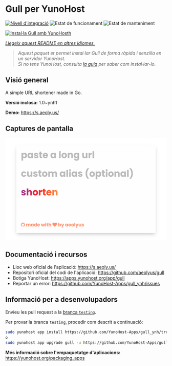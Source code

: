 <!--
N.B.: Aquest README ha estat generat automàticament per <https://github.com/YunoHost/apps/tree/master/tools/readme_generator>
NO s'ha de modificar manualment.
-->

# Gull per YunoHost

[![Nivell d'integració](https://apps.yunohost.org/badge/integration/gull)](https://ci-apps.yunohost.org/ci/apps/gull/)
![Estat de funcionament](https://apps.yunohost.org/badge/state/gull)
![Estat de manteniment](https://apps.yunohost.org/badge/maintained/gull)

[![Instal·la Gull amb YunoHosth](https://install-app.yunohost.org/install-with-yunohost.svg)](https://install-app.yunohost.org/?app=gull)

*[Llegeix aquest README en altres idiomes.](./ALL_README.md)*

> *Aquest paquet et permet instal·lar Gull de forma ràpida i senzilla en un servidor YunoHost.*  
> *Si no tens YunoHost, consulta [la guia](https://yunohost.org/install) per saber com instal·lar-lo.*

## Visió general

A simple URL shortener made in Go.


**Versió inclosa:** 1.0~ynh1

**Demo:** <https://s.aeoly.us/>

## Captures de pantalla

![Captures de pantalla de Gull](./doc/screenshots/screenshot.png)

## Documentació i recursos

- Lloc web oficial de l'aplicació: <https://s.aeoly.us/>
- Repositori oficial del codi de l'aplicació: <https://github.com/aeolyus/gull>
- Botiga YunoHost: <https://apps.yunohost.org/app/gull>
- Reportar un error: <https://github.com/YunoHost-Apps/gull_ynh/issues>

## Informació per a desenvolupadors

Envieu les pull request a la [branca `testing`](https://github.com/YunoHost-Apps/gull_ynh/tree/testing).

Per provar la branca `testing`, procedir com descrit a continuació:

```bash
sudo yunohost app install https://github.com/YunoHost-Apps/gull_ynh/tree/testing --debug
o
sudo yunohost app upgrade gull -u https://github.com/YunoHost-Apps/gull_ynh/tree/testing --debug
```

**Més informació sobre l'empaquetatge d'aplicacions:** <https://yunohost.org/packaging_apps>
